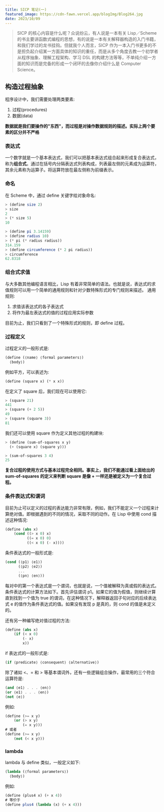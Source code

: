 ```yaml
---
title: SICP 笔记(一)
featured_image: https://cdn-fawn.vercel.app/blogImg/Blog264.jpg
date: 2023/10/09
---
```

> SICP 的核心内容是什么呢？众说纷云，有人说是一本有关 Lisp／Scheme 的书主要讲函数式编程的思想，有的说是一本有关解释器构造的入门书籍，和我们学过的龙书挂钩。但就我个人而言，SICP 作为一本入门书更多的不是担负起介绍某一方面具体的知识的重任，而是从多个角度去教一个初学者从程序抽象、理解工程架构、学习 DSL 的构建方法等等，不单纯介绍一方面的知识而是完备的形成一个闭环的去像你介绍什么是 Computer Science。

## 构造过程抽象
程序设计中，我们需要处理两类要素:
1. 过程(procedures)
2. 数据(data)

**数据就是我们要操作的"东西"，而过程是对操作数据规则的描述。实际上两个要素的区分并不严格**

### 表达式
一个数字就是一个基本表达式，我们可以把基本表达式组合起来形成复合表达式，称为**组合式**。通过在括号内分隔表达式列表构成，列表最左侧的元素成为运算符，其余元素称为运算子。将运算符放在最左侧称为前缀表示。

### 命名
在 Scheme 中，通过 define 关键字给对象命名: 
``` scheme
> (define size 2)
> size
2
> (* size 5)
10

> (define pi 3.14159)
> (define radius 10)
> (* pi (* radius radius))
314.159
> (define circumference (* 2 pi radius))
> circumference
62.8318
```

### 组合式求值
与大多数其他编程语言相比，Lisp 有着非常简单的语法。也就是说，表达式的求值规则可以用一个简单的通用规则和针对少数特殊形式的专门规则来描述。
通用规则: 
1. 求值该表达式的各子表达式
2. 将作为最左表达式的值的过程应用实际参数

目前为止，我们只看到了一个特殊形式的规则，即 define 过程。

### 过程定义
过程定义的一般形式是: 
``` scheme
(define (⟨name⟩ ⟨formal parameters⟩) 
  ⟨body⟩)
```

例如平方，可以表述为: 
``` scheme
(define (square x) (* x x))
```

在定义了 square 后，我们现在可以使用它: 
``` scheme
> (square 21)
441
> (square (+ 2 5))
49
> (square (square 3))
81
```

我们还可以使用 square 作为定义其他过程的构建块: 
``` scheme
> (define (sum-of-squares x y)
  (+ (square x) (square y)))

> (sum-of-squares 3 4)
25
```

**复合过程的使用方式与基本过程完全相同。事实上，我们不能通过看上面给出的 sum-of-squares 的定义来判断 square 是像 + 一样还是被定义为一个复合过程。**

### 条件表达式和谓词
目前为止可以定义的过程的表达能力非常有限，例如，我们不能定义一个过程来计算绝对值。即根据遇到的不同的情况，采取不同的动作。在 Lisp 中使用 cond 描述这种情况: 
``` scheme
(define (abs x)
	(cond ((> x 0) x)
		  ((= x 0) 0)
		  ((< x 0) (- x))))
```

条件表达式的一般形式是: 
``` scheme
(cond (⟨p1⟩ ⟨e1⟩)
	  (⟨p2⟩ ⟨e2⟩)
	  ...
	  (⟨pn⟩ ⟨en⟩))
```

每对中的第一个表达式是一个谓词，也就是说，一个值被解释为真或假的表达式。
条件表达式的计算方法如下。首先评估谓词 p1。如果它的值为假值，则继续计算直到找到一个值为 true 的谓词，在这种情况下，解释器返回子句对应的后续表达式 e 的值作为条件表达式的值。如果没有发现 p 是真的，则 cond 的值是未定义的。

还有另一种编写绝对值过程的方法: 
``` scheme
(define (abs x)
	(if (< x 0)
		(- x)
		x))
```

if 表达式的一般形式是: 
``` scheme
(if ⟨predicate⟩ ⟨consequent⟩ ⟨alternative⟩)
```

除了诸如 <、= 和 > 等基本谓词外，还有一些逻辑组合操作，最常用的三个符合运算符是: 
``` scheme
(and ⟨e1⟩ . . . ⟨en⟩)
(or ⟨e1⟩ . . . ⟨en⟩)
(not ⟨e⟩)
```

例如: 
``` scheme
(define (>= x y) 
	(or (> x y) 
		(= x y)))
# 或者
(define (>= x y) 
	(not (< x y)))
```

### lambda
lambda 与 define 类似，一般定义如下: 
``` scheme
(lambda (⟨formal parameters⟩) 
  ⟨body⟩)
```

例如: 
``` scheme
(define (plus4 x) (+ x 4))
# 等价于
(define plus4 (lambda (x) (+ x 4)))
```